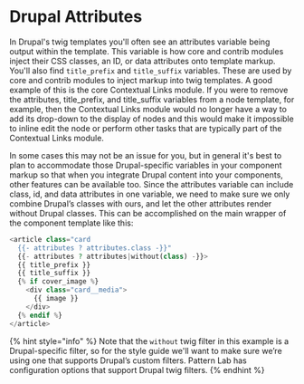# Drupal Attributes

In Drupal's twig templates you'll often see an attributes variable being output within the template. This variable is how core and contrib modules inject their CSS classes, an ID, or data attributes onto template markup. You'll also find `title_prefix` and `title_suffix` variables. These are used by core and contrib modules to inject markup into twig templates. A good example of this is the core Contextual Links module. If you were to remove the attributes, title\_prefix, and title\_suffix variables from a node template, for example, then the Contextual Links module would no longer have a way to add its drop-down to the display of nodes and this would make it impossible to inline edit the node or perform other tasks that are typically part of the Contextual Links module.

In some cases this may not be an issue for you, but in general it's best to plan to accommodate those Drupal-specific variables in your component markup so that when you integrate Drupal content into your components, other features can be available too. Since the attributes variable can include class, id, and data attributes in one variable, we need to make sure we only combine Drupal’s classes with ours, and let the other attributes render without Drupal classes. This can be accomplished on the main wrapper of the component template like this:

```php
<article class="card
  {{- attributes ? attributes.class -}}"
  {{- attributes ? attributes|without(class) -}}>
  {{ title_prefix }}
  {{ title_suffix }}
  {% if cover_image %}
    <div class="card__media">
      {{ image }}
    </div>
  {% endif %}
</article>
```

{% hint style="info" %}
Note that the `without` twig filter in this example is a Drupal-specific filter, so for the style guide we'll want to make sure we’re using one that supports Drupal’s custom filters. Pattern Lab has configuration options that support Drupal twig filters.
{% endhint %}
